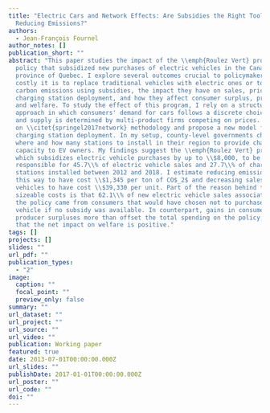 ```yaml
---
title: "Electric Cars and Network Effects: Are Subsidies the Right Tool for
  Reducing Emissions?"
authors:
  - Jean-François Fournel
author_notes: []
publication_short: ""
abstract: "This paper studies the impact of the \\emph{Roulez Vert} program, a
  policy that subsidized new purchases of electric vehicles in the Canadian
  province of Quebec. I explore several outcomes crucial to policymakers: how
  costly it is to replace traditional vehicles with electric ones or to avoid
  carbon emissions using subsidies, the impact they have on sales, prices, and
  charging station deployment, and how they affect consumer surplus, profits,
  and welfare. To study the effect of this program, I rely on a structural
  approach in which consumers' demand for cars follows a discrete choice model,
  and supply is determined by multi-product firms competing on prices. I build
  on \\citet{springel2017network} methodology and propose a new model for
  charging station deployment. In my setup, county-level governments choose
  where and how many stations to install in their region to provide charging
  capacity to EV owners. My findings suggest the \\emph{Roulez Vert} program,
  which subsidizes electric vehicle purchases by up to \\$8,000, to be
  responsible for 45.7\\% of electric vehicle sales and 27.7\\% of charging
  stations installed between 2012 and 2018. I estimate reducing emissions in
  this way to have cost \\$1,345 per ton of CO$_2$ and decreasing sales of fuel
  vehicles to have cost \\$39,330 per unit. Part of the reason behind these
  sizeable costs is that 62.1\\% of new electric vehicle sales associated with
  the policy came from consumers that would have chosen not to purchase a
  vehicle if no subsidy was available. In counterpart, gains in consumer and
  producer surpluses more than offset the total spending on the policy, such
  that the net impact on welfare is positive."
tags: []
projects: []
slides: ""
url_pdf: ""
publication_types:
  - "2"
image:
  caption: ""
  focal_point: ""
  preview_only: false
summary: ""
url_dataset: ""
url_project: ""
url_source: ""
url_video: ""
publication: Working paper
featured: true
date: 2013-07-01T00:00:00.000Z
url_slides: ""
publishDate: 2017-01-01T00:00:00.000Z
url_poster: ""
url_code: ""
doi: ""
---
```

